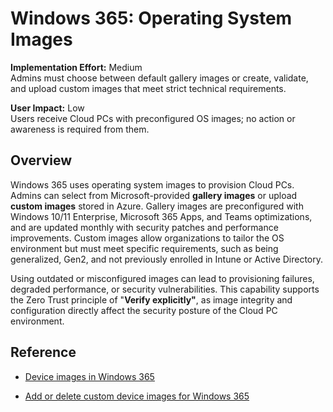 # Windows 365: Operating System Images

**Implementation Effort:** Medium  
Admins must choose between default gallery images or create, validate, and upload custom images that meet strict technical requirements.

**User Impact:** Low  
Users receive Cloud PCs with preconfigured OS images; no action or awareness is required from them.

## Overview

Windows 365 uses operating system images to provision Cloud PCs. Admins can select from Microsoft-provided **gallery images** or upload **custom images** stored in Azure. Gallery images are preconfigured with Windows 10/11 Enterprise, Microsoft 365 Apps, and Teams optimizations, and are updated monthly with security patches and performance improvements. Custom images allow organizations to tailor the OS environment but must meet specific requirements, such as being generalized, Gen2, and not previously enrolled in Intune or Active Directory.

Using outdated or misconfigured images can lead to provisioning failures, degraded performance, or security vulnerabilities. This capability supports the Zero Trust principle of "**Verify explicitly"**, as image integrity and configuration directly affect the security posture of the Cloud PC environment.

## Reference

- [Device images in Windows 365](https://learn.microsoft.com/en-us/windows-365/enterprise/device-images)

- [Add or delete custom device images for Windows 365](https://learn.microsoft.com/en-us/windows-365/enterprise/add-device-images)
